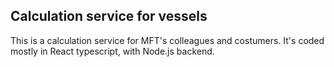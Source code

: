 ## Calculation service for vessels

This is a calculation service for MFT's colleagues and costumers. 
It's coded mostly in React typescript, with Node.js backend.
